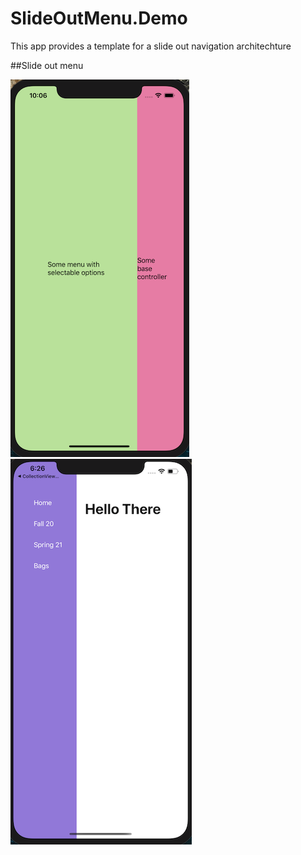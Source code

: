 # SlideOutMenu.Demo
This app provides a template for a slide out navigation architechture 


##Slide out menu

![](SlideoutMenu.png)
![](Slideoutmenu4.png)


